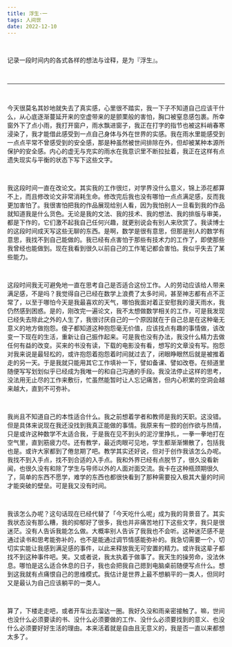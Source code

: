 ```yaml
---
title: 浮生·一
tags: 人间世
date: 2022-12-10
---
```


<br/>

记录一段时间内的各式各样的想法与诠释，是为『浮生』。

<br/>

---

<br/>

今天很莫名其妙地就失去了真实感，心里很不踏实，我一下子不知道自己应该干什么，从心底逐渐蔓延开来的空虚带来的是颤栗般的害怕，胸口被窒息感包裹。所幸窗外下了点小雨，我打开窗户，雨水飘进窗子，我正在打字的指节也被这料峭春寒浸染了，我才能借此感受到一点自己身体与外在世界的实感。我在雨水里能感受到一点点平常不曾感受到的安全感，那是种虽然被世间排除在外，但却被某种本源所保护的安全感。内心的虚无与充实的雨水在我意识里不断拉扯着，我正在这样有点遗失现实与平衡的状态下写下这些文字。

<br/>

我这段时间一直在改论文。其实我的工作很烂，对学界没什么意义，锦上添花都算不上，而且修改论文非常消耗生命。修改完后我也没有哪怕一点点满足感，反而我更加害怕了。我很害怕把我的作品展现给别人看，因为我怕别人一旦看到我的作品就知道我是什么货色。无论是我的文法、我的技术、我的想法、我的排版与审美，都是下作的，它们激不起我自己任何兴趣，就更别说会有别人来欣赏了。我读博士的这段时间成天写这些无聊的东西。是啊，数学是很有意思，但那是别人的数学有意思，我找不到自己能做的。我已经有点害怕于那些有技术力的工作了，即使那些我曾经也能做到。现在我看到很久以前自己的工作笔记都会害怕。我似乎失去了某些能力。

<br/>

这段时间我无可避免地一直在思考自己是否适合这份工作。人的劳动应该给人带来满足感，不是吗？我觉得自己已经在数学上浪费了太多时间，甚至神志都有点不正常了，以至于哪怕今天是我最喜欢的天气，哪怕我面对着正安慰我的漫天雨水，我仍然感到困惑。是的，刚改完一遍论文，我不太想做数学相关的工作，可是我发现已经失去除此之外的人生了，我很讨厌自己的一个原因就在于自己总是在这种毫无意义的地方做抱怨。傻子都知道这种抱怨毫无价值，应该找点有趣的事情做，该改变一下现在的生活，重新让自己振作起来。可是我也没有办法，我没什么精力去做任何有益的改变。买来的书没有读，下载的电影没有看，想写的文章没有写。抱怨对我来说是最轻松的，或许抱怨着抱怨着时间就过去了，闭眼睁眼然后就是被推着走的另一天。于是我就只能用其它工作填补一下，譬如备课、譬如改卷。在频道里随便写写划划似乎已经成为我唯一的和自己沟通的手段。我没法停止这样的思考，没法用无止尽的工作来敷衍，忙虽然能暂时让人忘记痛苦，但内心积累的空洞会越来越大，直到不可弥补。

<br/>

我尚且不知道自己的本性适合什么。我之前想着学者和教师是我的天职。这没错。但是具体来说现在我还没找到我真正能做的事情。我原来有一腔的创作欲与热情，只是或许这种数学不太适合我，于是我在见不到头的泥泞里挣扎，一拳一拳地打在空气里，直到筋疲力尽。还有教学，最近肉眼可见地，学生都渐渐懒散了，包括我也是。或许大家都到了倦怠期了吧。教学其实还好说，但对于创作我该怎么办呢。我找不到入手点，找不到合适的入手点。我和外界已经有点脱节了，很久没看新闻，也很久没有和除了学生与导师以外的人面对面交流。我卡在这种瓶颈期很久了，简单的东西不愿学，难学的东西也都很快看到了那种需要投入极其大量的时间才能突破的壁垒。可是我又没有时间。

<br/>

我该怎么办呢？这句话现在已经代替了「今天吃什么呢」成为我的背景音了。其实我状态没有那么糟，我的抑郁好了很多，我也并非痛苦地打下这些文字，我只是很迷茫。没有人告诉我能怎么做。大概率别人告诉了我我也不会听。这种迷茫感不是通过读书和思考能弥补的，也不是能通过调节情感能弥补的。我急切需要一个，切切实实能让我感到满足感的事件，以此来释放我无可安置的精力。或许我这辈子都找不到这种事件吧。笑。又或者说，我太执着于做事了。我天生的操劳命，没法休息。哪怕是这么适合休息的日子，我也会把我自己摁到电脑桌前随便写点什么。想到这我就有点痛恨自己的思维模式。我估计是世界上最不想躺平的一类人，但同时又是最认为自己应该躺平的一类人。

<br/>

算了，下楼走走吧，或者开车出去溜达一圈。我好久没和雨亲密接触了。嘛，世间也没什么必须要读的书、没什么必须要做的工作、没什么必须要找到的意义、也没什么必须要好好生活的理由。本来活着就是自由且无意义的，我是否一直以来都想太多了。

<br/>